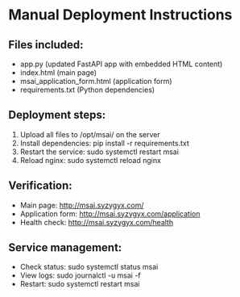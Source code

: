 # Manual Deployment Instructions

## Files included:
- app.py (updated FastAPI app with embedded HTML content)
- index.html (main page)
- msai_application_form.html (application form)
- requirements.txt (Python dependencies)

## Deployment steps:
1. Upload all files to /opt/msai/ on the server
2. Install dependencies: pip install -r requirements.txt
3. Restart the service: sudo systemctl restart msai
4. Reload nginx: sudo systemctl reload nginx

## Verification:
- Main page: http://msai.syzygyx.com/
- Application form: http://msai.syzygyx.com/application
- Health check: http://msai.syzygyx.com/health

## Service management:
- Check status: sudo systemctl status msai
- View logs: sudo journalctl -u msai -f
- Restart: sudo systemctl restart msai
